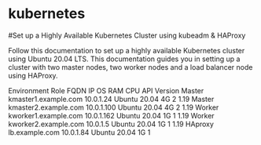 # kubernetes

#Set up a Highly Available Kubernetes Cluster using kubeadm & HAProxy

Follow this documentation to set up a highly available Kubernetes cluster using Ubuntu 20.04 LTS.
This documentation guides you in setting up a cluster with two master nodes, two worker nodes and a load balancer node using HAProxy.

Environment
Role	FQDN	IP	OS	RAM	CPU	API Version
Master	kmaster1.example.com	10.0.1.24	Ubuntu 20.04	4G	2	1.19
Master	kmaster2.example.com	10.0.1.100	Ubuntu 20.04	4G	2	1.19
Worker	kworker1.example.com	10.0.1.162	Ubuntu 20.04	1G	1	1.19
Worker	kworker2.example.com	10.0.1.5	Ubuntu 20.04	1G	1	1.19
HAproxy	lb.example.com	10.0.1.84	Ubuntu 20.04	1G	1	
